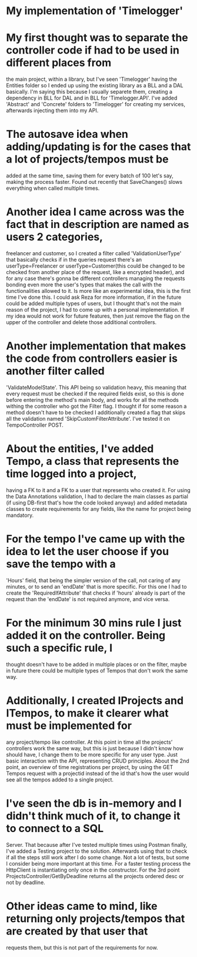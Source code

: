 # My implementation of 'Timelogger'
# My first thought was to separate the controller code if had to be used in different places from
the main project, within a library, but I've seen 'Timelogger' having the Entities folder so I ended up using
the existing library as a BLL and a DAL basically. I'm saying this because I usually separete them, creating
a dependency in BLL for DAL and in BLL for 'Timelogger.API'. I've added 'Abstract' and 'Concrete' folders
to 'Timelogger' for creating my services, afterwards injecting them into my API.
# The autosave idea when adding/updating is for the cases that a lot of projects/tempos must be
added at the same time, saving them for every batch of 100 let's say, making the process faster. Found
out recently that SaveChanges() slows everything when called multiple times.
# Another idea I came across was the fact that in description are named as users 2 categories,
freelancer and customer, so I created a filter called 'ValidationUserType' that basically checks if in the
queries request there's an userType=Freelancer or userType=Customer(this could be changed to be
checked from another place of the request, like a encrypted header), and for any case there's gonna be
different controllers managing the requests bonding even more the user's types that makes the call with
the functionalities allowed to it. Is more like an experimental idea, this is the first time I've done this. I
could ask Reza for more information, if in the future could be added multiple types of users, but I
thought that's not the main reason of the project, I had to come up with a personal implementation. If
my idea would not work for future features, then just remove the flag on the upper of the controller and
delete those additional controllers.
# Another implementation that makes the code from controllers easier is another filter called
'ValidateModelState'. This API being so validation heavy, this meaning that every request must be
checked if the required fields exist, so this is done before entering the method's main body, and works
for all the methods withing the controller who got the Filter flag. I thought if for some reason a method
doesn't have to be checked I additionally created a flag that skips all the validation named
'SkipCustomFilterAttribute'. I've tested it on TempoController POST.
# About the entities, I've added Tempo, a class that represents the time logged into a project,
having a FK to it and a FK to a user that represents who created it. For using the Data Annotations
validation, I had to declare the main classes as partial (if using DB-first that's how the code looked
anyway) and added metadata classes to create requirements for any fields, like the name for project
being mandatory.
# For the tempo I've came up with the idea to let the user choose if you save the tempo with a
'Hours' field, that being the simpler version of the call, not caring of any minutes, or to send an 'endDate'
that is more specific. For this one I had to create the 'RequiredIfAttribute' that checks if 'hours' already is
part of the request than the 'endDate' is not required anymore, and vice versa.
# For the minimum 30 mins rule I just added it on the controller. Being such a specific rule, I
thought doesn't have to be added in multiple places or on the filter, maybe in future there could be
multiple types of Tempos that don't work the same way.
# Additionally, I created IProjects and ITempos, to make it clearer what must be implemented for
any project/tempo like controller. At this point in time all the projects’ controllers work the same way,
but this is just because I didn't know how should have, I change them to be more specific for any user
type. Just basic interaction with the API, representing CRUD principles.
About the 2nd point, an overview of time registrations per project, by using the GET Tempos
request with a projectid instead of the id that's how the user would see all the tempos added to a single
project.
# I've seen the db is in-memory and I didn't think much of it, to change it to connect to a SQL
Server. That because after I've tested multiple times using Postman finally, I've added a Testing project to
the solution. Afterwards using that to check if all the steps still work after I do some change. Not a lot of
tests, but some I consider being more important at this time. For a faster testing process the HttpClient is
instantiating only once in the constructor.
For the 3rd point ProjectsController/GetByDeadline returns all the projects ordered desc or not
by deadline.
# Other ideas came to mind, like returning only projects/tempos that are created by that user that
requests them, but this is not part of the requirements for now.
